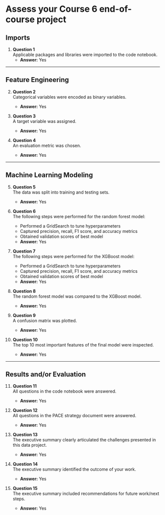 # Assess your Course 6 end-of-course project


## Imports
1. **Question 1**  
   Applicable packages and libraries were imported to the code notebook.  
   - **Answer:** Yes

---

## Feature Engineering
2. **Question 2**  
   Categorical variables were encoded as binary variables.  
   - **Answer:** Yes

3. **Question 3**  
   A target variable was assigned.  
   - **Answer:** Yes

4. **Question 4**  
   An evaluation metric was chosen.  
   - **Answer:** Yes

---

## Machine Learning Modeling
5. **Question 5**  
   The data was split into training and testing sets.  
   - **Answer:** Yes

6. **Question 6**  
   The following steps were performed for the random forest model:  
   - Performed a GridSearch to tune hyperparameters  
   - Captured precision, recall, F1 score, and accuracy metrics  
   - Obtained validation scores of best model  
   - **Answer:** Yes

7. **Question 7**  
   The following steps were performed for the XGBoost model:  
   - Performed a GridSearch to tune hyperparameters  
   - Captured precision, recall, F1 score, and accuracy metrics  
   - Obtained validation scores of best model  
   - **Answer:** Yes

8. **Question 8**  
   The random forest model was compared to the XGBoost model.  
   - **Answer:** Yes

9. **Question 9**  
   A confusion matrix was plotted.  
   - **Answer:** Yes

10. **Question 10**  
    The top 10 most important features of the final model were inspected.  
    - **Answer:** Yes

---

## Results and/or Evaluation
11. **Question 11**  
    All questions in the code notebook were answered.  
    - **Answer:** Yes

12. **Question 12**  
    All questions in the PACE strategy document were answered.  
    - **Answer:** Yes

13. **Question 13**  
    The executive summary clearly articulated the challenges presented in this data project.  
    - **Answer:** Yes

14. **Question 14**  
    The executive summary identified the outcome of your work.  
    - **Answer:** Yes

15. **Question 15**  
    The executive summary included recommendations for future work/next steps.  
    - **Answer:** Yes
